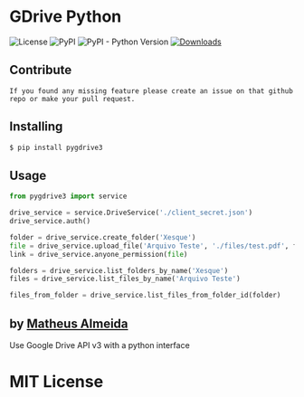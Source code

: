 # GDrive Python

![License](https://img.shields.io/pypi/l/pygdrive3.svg?style=flat)
![PyPI](https://img.shields.io/pypi/v/pygdrive3.svg)
![PyPI - Python Version](https://img.shields.io/pypi/pyversions/pygdrive3.svg)
[![Downloads](https://pepy.tech/badge/pygdrive3)](https://pepy.tech/project/pygdrive3)

## Contribute

`If you found any missing feature please create an issue on that github repo or make your pull request.`

## Installing

```sh
$ pip install pygdrive3
```

## Usage

```py
from pygdrive3 import service

drive_service = service.DriveService('./client_secret.json')
drive_service.auth()

folder = drive_service.create_folder('Xesque')
file = drive_service.upload_file('Arquivo Teste', './files/test.pdf', folder)
link = drive_service.anyone_permission(file)

folders = drive_service.list_folders_by_name('Xesque')
files = drive_service.list_files_by_name('Arquivo Teste')

files_from_folder = drive_service.list_files_from_folder_id(folder)
```

## by [Matheus Almeida](https://twitter.com/mat_almeida)

Use Google Drive API v3 with a python interface

# MIT License
